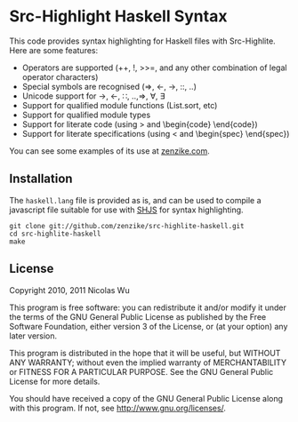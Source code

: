 Src-Highlight Haskell Syntax
============================

This code provides syntax highlighting for Haskell files with Src-Highlite.
Here are some features:


* Operators are supported (++, !, >>=, and any other combination of legal operator characters)
* Special symbols are recognised (=>, <-, ->, ::, ..)
* Unicode support for  →, ←, ∷, ‥,⇒, ∀, ∃
* Support for qualified module functions (List.sort, etc)
* Support for qualified module types
* Support for literate code (using > and \begin{code} \end{code})
* Support for literate specifications (using < and \begin{spec} \end{spec})

You can see some examples of its use at [zenzike.com](http://zenzike.com/).

Installation
------------

The `haskell.lang` file is provided as is, and can be used to compile a
javascript file suitable for use with [SHJS](http://shjs.sourceforge.net) for
syntax highlighting.

    git clone git://github.com/zenzike/src-highlite-haskell.git
    cd src-highlite-haskell
    make

License
-------

Copyright 2010, 2011 Nicolas Wu

This program is free software: you can redistribute it and/or modify
it under the terms of the GNU General Public License as published by
the Free Software Foundation, either version 3 of the License, or
(at your option) any later version.

This program is distributed in the hope that it will be useful,
but WITHOUT ANY WARRANTY; without even the implied warranty of
MERCHANTABILITY or FITNESS FOR A PARTICULAR PURPOSE.  See the
GNU General Public License for more details.

You should have received a copy of the GNU General Public License
along with this program.  If not, see <http://www.gnu.org/licenses/>.

